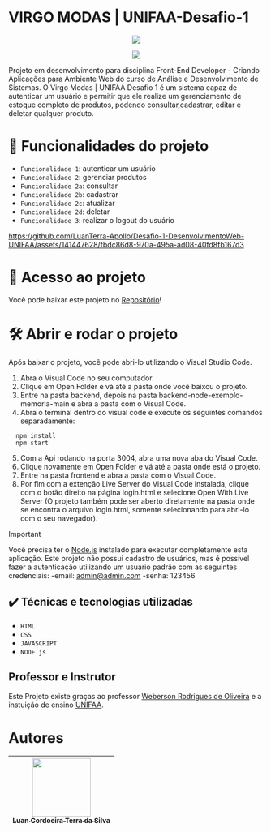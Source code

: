 # VIRGO MODAS | UNIFAA-Desafio-1

<p align="center">
<img loading="lazy" src="https://github.com/LuanTerra-Apollo/Desafio-1-DesenvolvimentoWeb-UNIFAA/assets/141447628/65e10e83-a163-45f5-847a-9032e4374214"/>
</p>

<p align="center">
<img loading="lazy" src="http://img.shields.io/static/v1?label=STATUS&message=EM%20DESENVOLVIMENTO&color=GREEN&style=for-the-badge"/>
</p>

<p>Projeto em desenvolvimento para disciplina Front-End Developer - Criando Aplicações para Ambiente Web do curso de Análise e Desenvolvimento de Sistemas. O Virgo Modas | UNIFAA Desafio 1 é um sistema capaz de autenticar um usuário e permitir que ele realize um gerenciamento de estoque completo de produtos, podendo consultar,cadastrar, editar e deletar qualquer produto.</p>

# :hammer: Funcionalidades do projeto

- `Funcionalidade 1`: autenticar um usuário
- `Funcionalidade 2`: gerenciar produtos
- `Funcionalidade 2a`: consultar
- `Funcionalidade 2b`: cadastrar
- `Funcionalidade 2c`: atualizar
- `Funcionalidade 2d`: deletar
- `Funcionalidade 3`: realizar o logout do usuário


https://github.com/LuanTerra-Apollo/Desafio-1-DesenvolvimentoWeb-UNIFAA/assets/141447628/fbdc86d8-970a-495a-ad08-40fd8fb167d3


# 📁 Acesso ao projeto

<p>Você pode baixar este projeto no <a href="https://github.com/LuanTerra-Apollo/Desafio-1-DesenvolvimentoWeb-UNIFAA">Repositório</a>!</p>

# 🛠️ Abrir e rodar o projeto

Após baixar o projeto, você pode abri-lo utilizando o Visual Studio Code. 

1. Abra o Visual Code no seu computador.
2. Clique em Open Folder e vá até a pasta onde você baixou o projeto.
3. Entre na pasta backend, depois na pasta backend-node-exemplo-memoria-main e abra a pasta com o Visual Code.
4. Abra o terminal dentro do visual code e execute os seguintes comandos separadamente:
```
  npm install
  npm start
```
5. Com a Api rodando na porta 3004, abra uma nova aba do Visual Code.
6. Clique novamente em Open Folder e vá até a pasta onde está o projeto.
7. Entre na pasta frontend e abra a pasta com o Visual Code.
8. Por fim com a extenção Live Server do Visual Code instalada, clique com o botão direito na página login.html e selecione Open With Live Server (O projeto também pode ser aberto diretamente na pasta onde se encontra o arquivo login.html, somente selecionando para abri-lo com o seu navegador).

> [!IMPORTANT]
> Você precisa ter o <a href='https://nodejs.org/en'>Node.js<a/> instalado para executar completamente esta aplicação.
> Este projeto não possui cadastro de usuários, mas é possível fazer a autenticação utilizando um usuário padrão com as seguintes credenciais:
  -email: admin@admin.com
  -senha: 123456

## ✔️ Técnicas e tecnologias utilizadas

- ``HTML``
- ``CSS``
- ``JAVASCRIPT``
- ``NODE.js``

## Professor e Instrutor

Este Projeto existe graças ao professor <a href='https://www.linkedin.com/in/weberson-rodrigues/'>Weberson Rodrigues de Oliveira<a/> e a instuição de ensino <a href='https://www.unifaa.edu.br'>UNIFAA<a/>.

# Autores

| [<img loading="lazy" src="https://github.com/LuanTerra-Apollo/Desafio-1-DesenvolvimentoWeb-UNIFAA/assets/141447628/1dfffcef-6a5d-4f91-8297-10f3518b3ab8" width=115><br><sub>Luan Cordoeira Terra da Silva</sub>](https://github.com/LuanTerra-Apollo) |
| :---: |
